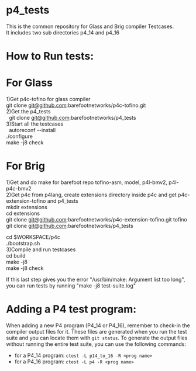 # p4_tests

This is the common repository for Glass and Brig compiler Testcases.  
It includes two sub directories p4_14 and p4_16  

How to Run tests:  
=================

For Glass  
==========
1)Get p4c-tofino for glass compiler  
   git clone git@github.com:barefootnetworks/p4c-tofino.git  
2)Get the p4_tests  
   git clone git@github.com:barefootnetworks/p4_tests  
3)Start all the testcases  
   autoreconf --install  
   ./configure  
   make -j8 check  
   
For Brig  
==========
1)Get and do make for barefoot repo tofino-asm, model, p4l-bmv2, p4l-p4c-bmv2  
2)Get p4c from p4lang, create extensions directory inside p4c and get p4c-extension-tofino and p4_tests  
   mkdir extensions  
   cd extensions  
   git clone git@github.com:barefootnetworks/p4c-extension-tofino.git tofino  
   git clone git@github.com:barefootnetworks/p4_tests  
   
   cd $WORKSPACE/p4c  
   ./bootstrap.sh  
 3)Compile and run testcases  
    cd build  
    make -j8  
    make -j8 check  

If this last step gives you the error "/usr/bin/make: Argument list too long", you can run tests by running "make -j8 test-suite.log"

Adding a P4 test program:
=========================

When adding a new P4 program (P4_14 or P4_16), remember to check-in the compiler
output files for it. These files are generated when you run the test suite and
you can locate them with `git status`. To generate the output files without
running the entire test suite, you can use the following commands:
  - for a P4_14 program: `ctest -L p14_to_16 -R <prog name>`
  - for a P4_16 program: `ctest -L p4 -R <prog name>`
